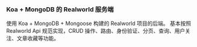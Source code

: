 ### Koa + MongoDB 的 Realworld 服务端

使用 Koa + MongoDB + Mongoose 构建的 Realworld 项目的后端。
基本按照 Realworld Api 规范实现，CRUD 操作、路由、身份验证、分页、查询、用户关注、文章收藏等功能。
